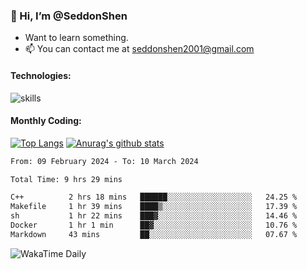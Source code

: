 ### 👋 Hi, I’m @SeddonShen
- Want to learn something.
- 📫 You can contact me at seddonshen2001@gmail.com

#### Technologies:

![skills](https://skillicons.dev/icons?i=scala,js,html,css,bootstrap,jquery,c,cpp,cloudflare,django,docker,flask,git,github,githubactions,linux,latex,mysql,nodejs,ps,php,pr,py,raspberrypi,redis,unreal,v,vscode,vue,bash)

#### Monthly Coding:
[![Top Langs](https://github-readme-stats.vercel.app/api/top-langs?username=seddonshen&show_icons=true&locale=en&layout=compact&hide=html&langs_count=8)](https://github.com/SeddonShen/)
[![Anurag's github stats](https://github-readme-stats.vercel.app/api?username=SeddonShen&count_private=true&show_icons=true)](https://github.com/anuraghazra/github-readme-stats)
<!--START_SECTION:waka-->

```txt
From: 09 February 2024 - To: 10 March 2024

Total Time: 9 hrs 29 mins

C++          2 hrs 18 mins   ██████░░░░░░░░░░░░░░░░░░░   24.25 %
Makefile     1 hr 39 mins    ████▒░░░░░░░░░░░░░░░░░░░░   17.39 %
sh           1 hr 22 mins    ███▓░░░░░░░░░░░░░░░░░░░░░   14.46 %
Docker       1 hr 1 min      ██▓░░░░░░░░░░░░░░░░░░░░░░   10.76 %
Markdown     43 mins         ██░░░░░░░░░░░░░░░░░░░░░░░   07.67 %
```

<!--END_SECTION:waka-->

![WakaTime Daily](https://wakatime.com/share/@seddon2001/61a7e342-5f12-4fea-bf92-1fac161e97d6.svg)
<!---
SeddonShen/SeddonShen is a ✨ special ✨ repository because its `README.md` (this file) appears on your GitHub profile.
You can click the Preview link to take a look at your changes.
--->
